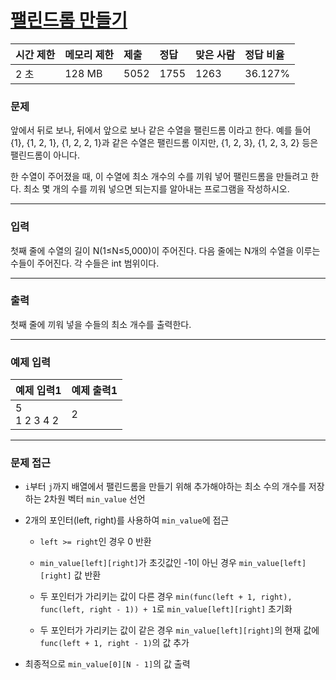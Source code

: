 # [팰린드롬 만들기](https://www.acmicpc.net/problem/1695)

<div align = center>

| 시간 제한 | 메모리 제한 | 제출 | 정답 | 맞은 사람 | 정답 비율 |
| :-------- | :---------- | :--- | :--- | :-------- | :-------- |
| 2 초      | 128 MB      | 5052 | 1755 | 1263      | 36.127%   |

</div>

### 문제

앞에서 뒤로 보나, 뒤에서 앞으로 보나 같은 수열을 팰린드롬 이라고 한다. 예를 들어 {1}, {1, 2, 1}, {1, 2, 2, 1}과 같은 수열은 팰린드롬 이지만, {1, 2, 3}, {1, 2, 3, 2} 등은 팰린드롬이 아니다.

한 수열이 주어졌을 때, 이 수열에 최소 개수의 수를 끼워 넣어 팰린드롬을 만들려고 한다. 최소 몇 개의 수를 끼워 넣으면 되는지를 알아내는 프로그램을 작성하시오.

---

### 입력

첫째 줄에 수열의 길이 N(1≤N≤5,000)이 주어진다. 다음 줄에는 N개의 수열을 이루는 수들이 주어진다. 각 수들은 int 범위이다.

---

### 출력

첫째 줄에 끼워 넣을 수들의 최소 개수를 출력한다.

---

### 예제 입력

| 예제 입력1      | 예제 출력1 |
| :-------------- | :--------- |
| 5<br/>1 2 3 4 2 | 2          |

---

### 문제 접근

- `i`부터 `j`까지 배열에서 팰린드롬을 만들기 위해 추가해야하는 최소 수의 개수를 저장하는 2차원 벡터 `min_value` 선언

- 2개의 포인터(left, right)를 사용하여 `min_value`에 접근

  - `left >= right`인 경우 0 반환

  - `min_value[left][right]`가 초깃값인 -1이 아닌 경우 `min_value[left][right]` 값 반환

  - 두 포인터가 가리키는 값이 다른 경우 `min(func(left + 1, right), func(left, right - 1)) + 1`로 `min_value[left][right]` 초기화

  - 두 포인터가 가리키는 값이 같은 경우 `min_value[left][right]`의 현재 값에 `func(left + 1, right - 1)`의 값 추가

- 최종적으로 `min_value[0][N - 1]`의 값 출력
